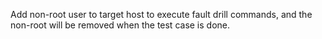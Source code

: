 Add non-root user to target host to execute fault drill commands, and
the non-root will be removed when the test case is done.
